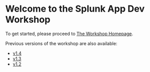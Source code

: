 # Welcome to the Splunk App Dev Workshop

To get started, please proceed to [The Workshop Homepage](https://signalfx.github.io/app-dev-workshop/latest/).

Previous versions of the workshop are also available:
- [v1.4](https://signalfx.github.io/app-dev-workshop/v1.4/)
- [v1.3](https://signalfx.github.io/app-dev-workshop/v1.3/)
- [v1.2](https://signalfx.github.io/app-dev-workshop/v1.2/)
